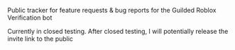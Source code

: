 Public tracker for feature requests & bug reports for the Guilded Roblox Verification bot

Currently in closed testing. 
After closed testing, I will potentially release the invite link to the public
